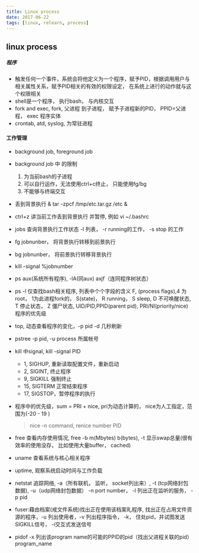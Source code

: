 ```yaml
---
title: Linux process
date: 2017-06-22
tags: [linux, relearn, process]
---
```


linux process
--------

##### 程序
  * 触发任何一个事件，系统会将他定义为一个程序，赋予PID，根据调用用户与相关属性关系，赋予PID相关的有效的权限设定， 在系统上进行的动作就与这个权限相关
  * shell是一个程序， 执行bash， 与内核交互
  * fork and exec, fork, 父进程 到子进程， 赋予子进程新的PID， PPID=父进程， exec 程序实体
  * crontab, atd, syslog, 为常驻进程
#### 工作管理
  * background job, foreground job
  * background job 中 的限制
    1. 为当前bash的子进程
    2. 可以自行运作，无法使用ctrl+c终止， 只能使用fg/bg
    3. 不能够与终端交互

  * 丢到背景执行 & tar -zpcf /tmp/etc.tar.gz /etc &
  * ctrl+z 讲当前工作丢到背景执行 并暂停, 例如 vi ~/.bashrc
  * jobs 查询背景执行工作状态 -l 列表， -r running的工作， -s stop 的工作
  * fg jobnunber， 将背景执行转移到前景执行
  * bg jobnunber， 将前景执行转移背景执行
  * kill -signal %jobnumber
  * ps aux(系统所有程序), -lA(同aux) axjf（连同程序树状态）
  * ps -l 仅查找bash相关程序, 列表中个个字段的含义 F, (process flags),4 为root， 1为此进程fork的， S(state)， R running， S sleep, D 不可唤醒状态, T 停止状态， Z 僵尸状态, UID/PID,PPID(parent pid), PRI/NI(priority/nice) 程序的优先级
  * top, 动态查看程序的变化，-p pid -d 几秒刷新
  * pstree -p pid, -u process 所属帐号
  * kill 中signal, kill -signal PID
    * 1, SIGHUP, 重新读取配置文件，重新启动
    * 2, SIGINT, 终止程序
    * 9, SIGKILL 强制终止
    * 15, SIGTERM 正常结束程序
    * 17, SIGSTOP，暂停程序的执行
  * 程序中的优先级，sum = PRI + nice, pri为动态计算的， nice为人工指定，范围为(-20 - 19 )
       > nice -n command, renice number PID

  * free 查看内存使用情况,  free -b m(Mbytes) b(bytes), -t 显示swap总量(很有效率的使用没存， 比如使用大量buffer， cached)
  * uname 查看系统与核心相关程序
  * uptime, 观察系统启动时间与工作负载
  * netstat 追踪网络, -a（所有联机， 监听， socket列出来）, -t (tcp网络封包数据), -u（udp网络封包数据） -n port number， -l 列出正在监听的服务， -p pid
  * fuser:藉由档案(戒文件系统)找出正在使用该档案癿程序, 找出正在占用文件资源的程序，-u 列出使用者，-v 列出程序指令， -k， 住处pid，并试图发送SIGKILL信号， -i交互式发送信号
  * pidof -x 列出该program name的可能的PPID的pid（找出父进程关联的pid） program_name
